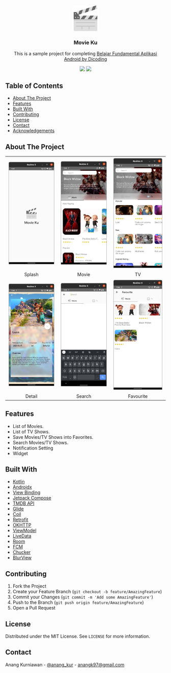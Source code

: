 
<!--
*** Thanks for checking out this README Template. If you have a suggestion that would
*** make this better, please fork the repo and create a pull request or simply open
*** an issue with the tag "enhancement".
*** Thanks again! Now go create something AMAZING! :D
-->





<!-- PROJECT SHIELDS -->
<!--
*** I'm using markdown "reference style" links for readability.
*** Reference links are enclosed in brackets [ ] instead of parentheses ( ).
*** See the bottom of this document for the declaration of the reference variables
*** for contributors-url, forks-url, etc. This is an optional, concise syntax you may use.
*** https://www.markdownguide.org/basic-syntax/#reference-style-links
-->

<!-- PROJECT LOGO -->
<br />
<p align="center">
  <a href="https://github.com/othneildrew/Best-README-Template">
    <img src="app/src/main/res/drawable/ic_movie_active_512.png" alt="Logo" width="80" height="80">
  </a>
  <h3 align="center">Movie Ku</h3>

  <p align="center">
    This is a sample project for completing <a href="https://www.dicoding.com/academies/14/tutorials">Belajar Fundamental Aplikasi Android by Dicoding</a>
  </p>
  
  <p align="center">
    <img src="https://img.shields.io/badge/Language-Kotlin-brightgreen">
    <img src="https://img.shields.io/badge/status-GRADUATED-green">
  </p>
</p>

<!-- TABLE OF CONTENTS -->
## Table of Contents

* [About The Project](#about-the-project)
* [Features](#features)
* [Built With](#built-with)
* [Contributing](#contributing)
* [License](#license)
* [Contact](#contact)
* [Acknowledgements](#acknowledgements)



<!-- ABOUT THE PROJECT -->
## About The Project

<table>
  <tr>
    <td><img src="app/src/main/res/drawable/splash.png" alt="Splash"></td>
    <td><img src="app/src/main/res/drawable/movie.png" alt="Movie"></td>
    <td><img src="app/src/main/res/drawable/tv.png" alt="TV"></td>
  </tr>
  <tr>
    <td align="center">Splash</td>
    <td align="center">Movie</td>
    <td align="center">TV</td>
  </tr>
  <tr>
    <td><img src="app/src/main/res/drawable/detail.png" alt="Detail"></td>
    <td><img src="app/src/main/res/drawable/search.png" alt="Search"></td>
    <td><img src="app/src/main/res/drawable/favorite.png" alt="Favorite"></td>
  </tr>
  <tr>
    <td align="center">Detail</td>
    <td align="center">Search</td>
    <td align="center">Favourite</td>
  </tr>
 </table>

## Features
- List of Movies.
- List of TV Shows.
- Save Movies/TV Shows into Favorites.
- Search Movies/TV Shows.
- Notification Setting
- Widget

## Built With
* [Kotlin](https://kotlinlang.org/)
* [Androidx](https://developer.android.com/jetpack/androidx)
* [View Binding](https://developer.android.com/topic/libraries/view-binding)
* [Jetpack Compose](https://developer.android.com/jetpack/compose)
* [TMDB API](https://www.themoviedb.org/)
* [Glide](https://github.com/bumptech/glide)
* [Coil](https://github.com/coil-kt/coil)
* [Retrofit](https://github.com/square/retrofit)
* [OKHTTP](https://github.com/square/okhttp)
* [ViewModel](https://developer.android.com/topic/libraries/architecture/viewmodel)
* [LiveData](https://developer.android.com/topic/libraries/architecture/livedata)
* [Room](https://developer.android.com/jetpack/androidx/releases/room)
* [FCM](https://firebase.google.com/docs/cloud-messaging)
* [Chucker](https://github.com/ChuckerTeam/chucker)
* [BlurView](https://github.com/Dimezis/BlurView)

<!-- CONTRIBUTING -->
## Contributing

1. Fork the Project
2. Create your Feature Branch (`git checkout -b feature/AmazingFeature`)
3. Commit your Changes (`git commit -m 'Add some AmazingFeature'`)
4. Push to the Branch (`git push origin feature/AmazingFeature`)
5. Open a Pull Request



<!-- LICENSE -->
## License

Distributed under the MIT License. See `LICENSE` for more information.



<!-- CONTACT -->
## Contact

Anang Kurniawan - [@anang_kur](https://twitter.com/anang_kur) - anangk97@gmail.com

<!-- MARKDOWN LINKS & IMAGES -->
<!-- https://www.markdownguide.org/basic-syntax/#reference-style-links -->
[contributors-shield]: https://img.shields.io/github/contributors/othneildrew/Best-README-Template.svg?style=flat-square
[contributors-url]: https://github.com/othneildrew/Best-README-Template/graphs/contributors
[forks-shield]: https://img.shields.io/github/forks/othneildrew/Best-README-Template.svg?style=flat-square
[forks-url]: https://github.com/othneildrew/Best-README-Template/network/members
[stars-shield]: https://img.shields.io/github/stars/othneildrew/Best-README-Template.svg?style=flat-square
[stars-url]: https://github.com/othneildrew/Best-README-Template/stargazers
[issues-shield]: https://img.shields.io/github/issues/othneildrew/Best-README-Template.svg?style=flat-square
[issues-url]: https://github.com/othneildrew/Best-README-Template/issues
[license-shield]: https://img.shields.io/github/license/othneildrew/Best-README-Template.svg?style=flat-square
[license-url]: https://github.com/othneildrew/Best-README-Template/blob/master/LICENSE.txt
[linkedin-shield]: https://img.shields.io/badge/-LinkedIn-black.svg?style=flat-square&logo=linkedin&colorB=555
[linkedin-url]: https://linkedin.com/in/othneildrew
